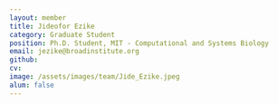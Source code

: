 ```yaml
---
layout: member
title: Jideofor Ezike
category: Graduate Student
position: Ph.D. Student, MIT - Computational and Systems Biology
email: jezike@broadinstitute.org
github: 
cv:
image: /assets/images/team/Jide_Ezike.jpeg
alum: false
---
```


